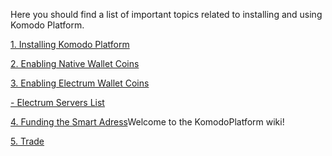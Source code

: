 Here you should find a list of important topics related to installing and using Komodo Platform.

[1. Installing Komodo Platform](https://github.com/KomodoPlatform/KomodoPlatform/wiki/Installing-Komodo-Platform)

[2. Enabling Native Wallet Coins](https://github.com/KomodoPlatform/KomodoPlatform/wiki/Enabling-Native-Wallet-Coins-for-Trading)

[3. Enabling Electrum Wallet Coins](https://github.com/KomodoPlatform/KomodoPlatform/wiki/Enabling-Electrum-Wallet-Coins)

[- Electrum Servers List](https://github.com/KomodoPlatform/KomodoPlatform/wiki/Electrum-servers-list)

[4. Funding the Smart Adress](https://github.com/KomodoPlatform/KomodoPlatform/wiki/Funding-the-Smart-Address)Welcome to the KomodoPlatform wiki!

[5. Trade](https://github.com/KomodoPlatform/KomodoPlatform/wiki/Trade)